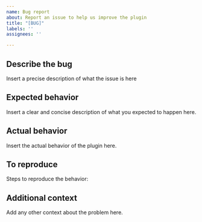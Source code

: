 ```yaml
---
name: Bug report
about: Report an issue to help us improve the plugin
title: "[BUG]"
labels: ''
assignees: ''

---
```


## Describe the bug
Insert a precise description of what the issue is here

## Expected behavior
Insert a clear and concise description of what you expected to happen here.

## Actual behavior
Insert the actual behavior of the plugin here.


## To reproduce
Steps to reproduce the behavior:



## Additional context
Add any other context about the problem here.
